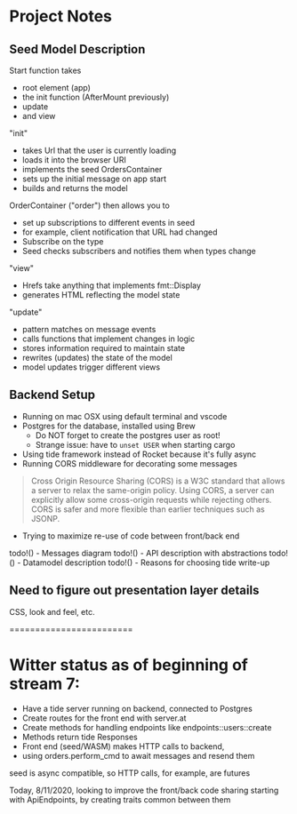 # Project Notes

## Seed Model Description

Start function takes 
 - root element (app) 
 - the init function (AfterMount previously)
 - update
 - and view

"init" 
 - takes Url that the user is currently loading
 - loads it into the browser URI
 - implements the seed OrdersContainer
 - sets up the initial message on app start
 - builds and returns the model

 OrderContainer ("order") then allows you to 
 - set up subscriptions to different events in seed
 - for example, client notification that URL had changed
 - Subscribe on the type
 - Seed checks subscribers and notifies them when types change

"view"
 - Hrefs take anything that implements fmt::Display
 - generates HTML reflecting the model state

"update"
 - pattern matches on message events 
 - calls functions that implement changes in logic
 - stores information required to maintain state
 - rewrites (updates) the state of the model 
 - model updates trigger different views


## Backend Setup

 - Running on mac OSX using default terminal and vscode
 - Postgres for the database, installed using Brew
   - Do NOT forget to create the postgres user as root!
   - Strange issue: have to `unset USER` when starting cargo
 - Using tide framework instead of Rocket because it's fully async
 - Running CORS middleware for decorating some messages

> Cross Origin Resource Sharing (CORS) is a W3C standard that allows a server to relax the same-origin policy. Using CORS, a server can explicitly allow some cross-origin requests while rejecting others. CORS is safer and more flexible than earlier techniques such as JSONP.

 - Trying to maximize re-use of code between front/back end

todo!() - Messages diagram
todo!() - API description with abstractions
todo!() - Datamodel description
todo!() - Reasons for choosing tide write-up


## Need to figure out presentation layer details
CSS, look and feel, etc.

========================

# Witter status as of beginning of stream 7:

 - Have a tide server running on backend, connected to Postgres
 - Create routes for the front end with server.at
 - Create methods for handling endpoints like endpoints::users::create
 - Methods return tide Responses
 - Front end (seed/WASM) makes HTTP calls to backend,
 - using orders.perform_cmd to await messages and resend them

seed is async compatible, so HTTP calls, for example, are futures

Today, 8/11/2020, looking to improve the front/back code sharing
starting with ApiEndpoints, by creating traits common between them

